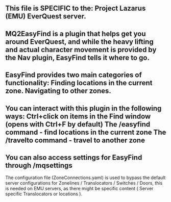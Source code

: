 This file is SPECIFIC to the: Project Lazarus (EMU) EverQuest server.
-
MQ2EasyFind is a plugin that helps get you around EverQuest, and while the heavy lifting and actual character movement is provided by the Nav plugin, EasyFind tells it where to go.
--
EasyFind provides two main categories of functionality:
Finding locations in the current zone.
Navigating to other zones.
--
You can interact with this plugin in the following ways:
Ctrl+click on items in the Find window (opens with Ctrl+F by default)
The /easyfind command - find locations in the current zone
The /travelto command - travel to another zone
--
You can also access settings for EasyFind through /mqsettings
--
The configuration file (ZoneConnections.yaml) is used to bypass the default server configurations for Zonelines / Translocators / Switches / Doors, this is needed
on EMU servers, as there might be specific content ( Server specific Translocators or locations ). 
